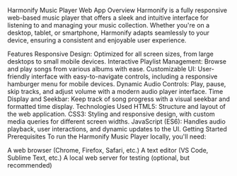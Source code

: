 Harmonify Music Player Web App
Overview
Harmonify is a fully responsive web-based music player that offers a sleek and intuitive interface for listening to and managing your music collection. Whether you're on a desktop, tablet, or smartphone, Harmonify adapts seamlessly to your device, ensuring a consistent and enjoyable user experience.

Features
Responsive Design: Optimized for all screen sizes, from large desktops to small mobile devices.
Interactive Playlist Management: Browse and play songs from various albums with ease.
Customizable UI: User-friendly interface with easy-to-navigate controls, including a responsive hamburger menu for mobile devices.
Dynamic Audio Controls: Play, pause, skip tracks, and adjust volume with a modern audio player interface.
Time Display and Seekbar: Keep track of song progress with a visual seekbar and formatted time display.
Technologies Used
HTML5: Structure and layout of the web application.
CSS3: Styling and responsive design, with custom media queries for different screen widths.
JavaScript (ES6): Handles audio playback, user interactions, and dynamic updates to the UI.
Getting Started
Prerequisites
To run the Harmonify Music Player locally, you'll need:

A web browser (Chrome, Firefox, Safari, etc.)
A text editor (VS Code, Sublime Text, etc.)
A local web server for testing (optional, but recommended)
